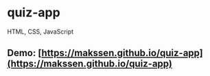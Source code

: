 # quiz-app
HTML, CSS, JavaScript

## Demo: [https://makssen.github.io/quiz-app](https://makssen.github.io/quiz-app)
